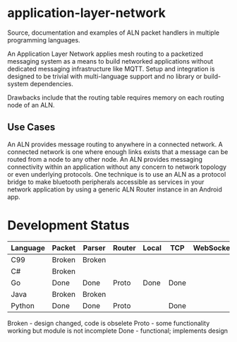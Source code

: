 # application-layer-network
Source, documentation and examples of ALN packet handlers in multiple programming languages.

An Application Layer Network applies mesh routing to a packetized messaging system as a means to build networked applications without dedicated messaging infrastructure like MQTT. Setup and integration is designed to be trivial with multi-language support and no library or build-system dependencies.

Drawbacks include that the routing table requires memory on each routing node of an ALN.

## Use Cases
An ALN provides message routing to anywhere in a connected network. A connected network is one where enough links exists that a message can be routed from a node to any other node. An ALN provides messaging connectivity within an application without any concern to network topology or even underlying protocols. One technique is to use an ALN as a protocol bridge to make bluetooth peripherals accessible as services in your network application by using a generic ALN Router instance in an Android app.

# Development Status
| Language | Packet | Parser | Router | Local | TCP  | WebSocket |
|----------|--------|--------|--------|-------|------|-----------|
| C99      | Broken | Broken |        |       |      |           |
| C#       | Broken |        |        |       |      |           |
| Go       | Done   | Done   | Proto  | Done  | Done |           |
| Java     | Broken | Broken |        |       |      |           |
| Python   | Done   | Done   | Proto  |       | Done |           |

Broken - design changed, code is obselete
Proto - some functionality working but module is not incomplete
Done - functional; implements design
